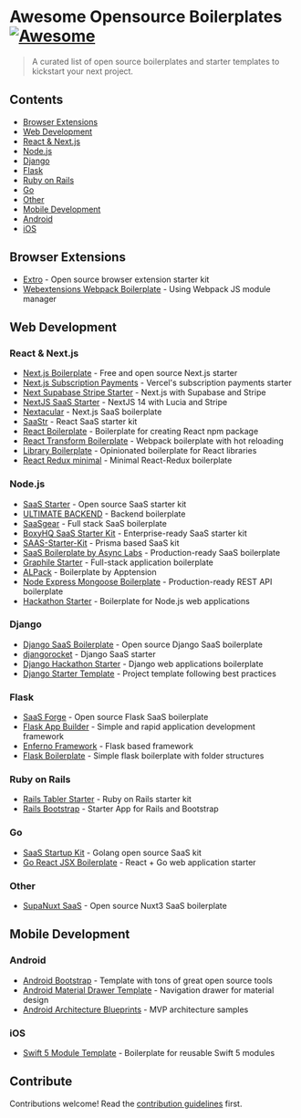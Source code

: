 # Awesome Opensource Boilerplates [![Awesome](https://awesome.re/badge.svg)](https://awesome.re)

> A curated list of open source boilerplates and starter templates to kickstart your next project.

## Contents

- [Browser Extensions](#browser-extensions) 
- [Web Development](#web-development)
 - [React & Next.js](#react--nextjs)
 - [Node.js](#nodejs)
 - [Django](#django)
 - [Flask](#flask)
 - [Ruby on Rails](#ruby-on-rails)
 - [Go](#go)
 - [Other](#other)
- [Mobile Development](#mobile-development)
 - [Android](#android)
 - [iOS](#ios)

## Browser Extensions

- [Extro](https://github.com/turbostarter/extro) - Open source browser extension starter kit
- [Webextensions Webpack Boilerplate](https://github.com/fstanis/webextensions-webpack-boilerplate) - Using Webpack JS module manager

## Web Development

### React & Next.js

- [Next.js Boilerplate](https://github.com/ixartz/Next-js-Boilerplate) - Free and open source Next.js starter
- [Next.js Subscription Payments](https://github.com/vercel/nextjs-subscription-payments) - Vercel's subscription payments starter
- [Next Supabase Stripe Starter](https://github.com/KolbySisk/next-supabase-stripe-starter) - Next.js with Supabase and Stripe
- [NextJS SaaS Starter](https://github.com/juliankoehn/nextjs-saas-starter) - NextJS 14 with Lucia and Stripe
- [Nextacular](https://github.com/nextacular/nextacular) - Next.js SaaS boilerplate
- [SaaStr](https://github.com/aloysius-tim/saas-react-starter-kit-boilerplate) - React SaaS starter kit
- [React Boilerplate](https://github.com/petehunt/react-boilerplate) - Boilerplate for creating React npm package
- [React Transform Boilerplate](https://github.com/gaearon/react-transform-boilerplate) - Webpack boilerplate with hot reloading
- [Library Boilerplate](https://github.com/gaearon/library-boilerplate) - Opinionated boilerplate for React libraries
- [React Redux minimal](https://github.com/flexdinesh/react-redux-boilerplate) - Minimal React-Redux boilerplate

### Node.js

- [SaaS Starter](https://github.com/cedrickchee/saas-starter) - Open source SaaS starter kit
- [ULTIMATE BACKEND](https://github.com/juicycleff/ultimate-backend) - Backend boilerplate
- [SaaSgear](https://github.com/JSLancerTeam/saasgear) - Full stack SaaS boilerplate
- [BoxyHQ SaaS Starter Kit](https://github.com/boxyhq/saas-starter-kit) - Enterprise-ready SaaS starter kit
- [SAAS-Starter-Kit](https://github.com/Saas-Starter-Kit/Saas-Kit-prisma) - Prisma based SaaS kit
- [SaaS Boilerplate by Async Labs](https://github.com/async-labs/saas) - Production-ready SaaS boilerplate
- [Graphile Starter](https://github.com/graphile/starter) - Full-stack application boilerplate
- [ALPack](https://github.com/apptension/ALPack) - Boilerplate by Apptension
- [Node Express Mongoose Boilerplate](https://github.com/hagopj13/node-express-mongoose-boilerplate) - Production-ready REST API boilerplate
- [Hackathon Starter](https://github.com/sahat/hackathon-starter) - Boilerplate for Node.js web applications

### Django

- [Django SaaS Boilerplate](https://github.com/PaulleDemon/Django-SAAS-Boilerplate) - Open source Django SaaS boilerplate
- [djangorocket](https://github.com/ernestofgonzalez/djangorocket) - Django SaaS starter
- [Django Hackathon Starter](https://github.com/DrkSephy/django-hackathon-starter) - Django web applications boilerplate
- [Django Starter Template](https://github.com/fasouto/django-starter-template) - Project template following best practices

### Flask

- [SaaS Forge](https://github.com/saasforge/open-source-saas) - Open source Flask SaaS boilerplate
- [Flask App Builder](https://github.com/dpgaspar/Flask-AppBuilder) - Simple and rapid application development framework
- [Enferno Framework](https://github.com/level09/enferno) - Flask based framework
- [Flask Boilerplate](https://github.com/melvin0008/FlaskBoilerplate) - Simple flask boilerplate with folder structures

### Ruby on Rails

- [Rails Tabler Starter](https://github.com/tarunvelli/rails-tabler-starter) - Ruby on Rails starter kit
- [Rails Bootstrap](https://github.com/RailsApps/rails-bootstrap) - Starter App for Rails and Bootstrap

### Go

- [SaaS Startup Kit](https://github.com/vercel/next-js-subscription-payments) - Golang open source SaaS kit
- [Go React JSX Boilerplate](https://github.com/sharath/go-react-boilerplate) - React + Go web application starter

### Other

- [SupaNuxt SaaS](https://github.com/JavascriptMick/supanuxt-saas) - Open source Nuxt3 SaaS boilerplate

## Mobile Development

### Android

- [Android Bootstrap](https://github.com/AndroidBootstrap/android-bootstrap) - Template with tons of great open source tools
- [Android Material Drawer Template](https://github.com/kanytu/android-material-drawer-template) - Navigation drawer for material design
- [Android Architecture Blueprints](https://github.com/googlesamples/android-architecture) - MVP architecture samples

### iOS

- [Swift 5 Module Template](https://github.com/fulldecent/swift5-module-template) - Boilerplate for reusable Swift 5 modules

## Contribute

Contributions welcome! Read the [contribution guidelines](contributing.md) first.
